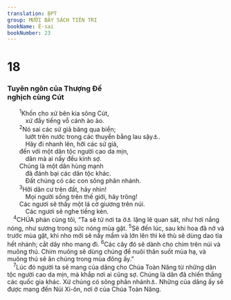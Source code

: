 ```yaml
---
translation: BPT
group: MƯỜI BẢY SÁCH TIÊN TRI
bookName: Ê-sai 
bookNumber: 23
---
```


<div class="title"><h1>18</h1><h3>Tuyên ngôn của Thượng Đế<br/>nghịch cùng Cút</h3></div>
<span class="verse es_18_1">  <sup>1</sup>Khốn cho xứ bên kia sông Cút,<br/>   xứ đầy tiếng vỗ cánh ào ào.<br/></span>
<span class="verse es_18_2">  <sup>2</sup>Nó sai các sứ giả băng qua biển;<br/>   lướt trên nước trong các thuyền bằng lau sậy<a data-toggle="tooltip" data-placement="bottom" title="Thuyền làm bằng những que sậy buộc với nhau.">⚓</a>.<br/>   Hãy đi nhanh lên, hỡi các sứ giả,<br/>  đến với một dân tộc người cao da mịn,<br/>   dân mà ai nấy đều kinh sợ.<br/>  Chúng là một dân hùng mạnh<br/>   đã đánh bại các dân tộc khác.<br/>   Đất chúng có các con sông phân nhánh.<br/></span>
<span class="verse es_18_3">  <sup>3</sup>Hỡi dân cư trên đất, hãy nhìn!<br/>   Mọi người sống trên thế giới, hãy trông!<br/>  Các ngươi sẽ thấy một lá cờ giương trên núi.<br/>   Các ngươi sẽ nghe tiếng kèn.<br/></span>
<span class="verse es_18_4"> <sup>4</sup>CHÚA phán cùng tôi, “Ta sẽ từ nơi ta ở<a data-toggle="tooltip" data-placement="bottom" title="Từ nơi đã chuẩn bị cho ta. Có lẽ là đền thờ trong thành Giê-ru-sa-lem.">⚓</a> lặng lẽ quan sát, như hơi nắng nóng, như sương trong sức nóng mùa gặt.</span>
<span class="verse es_18_5"><sup>5</sup>Sẽ đến lúc, sau khi hoa đã nở và trước mùa gặt, khi nho mới sẽ nẩy mầm và lớn lên thì kẻ thù sẽ dùng dao tỉa hết nhánh; cắt dây nho mang đi.</span>
<span class="verse es_18_6"><sup>6</sup>Các cây đó sẽ dành cho chim trên núi và muông thú. Chim muông sẽ dùng chúng để nuôi thân suốt mùa hạ, và muông thú sẽ ăn chúng trong mùa đông ấy.”<br/></span>
<span class="verse es_18_7"> <sup>7</sup>Lúc đó người ta sẽ mang của dâng cho Chúa Toàn Năng từ những dân tộc người cao da mịn, mà khắp nơi ai cũng sợ. Chúng là dân đã chiến thắng các quốc gia khác. Xứ chúng có sông phân nhánh<a data-toggle="tooltip" data-placement="bottom" title="Hay “Lúc đó những dân tộc cao lớn, da mịn mà khắp nơi ai cũng sợ, đó là dân tộc hùng mạnh đã chiến thắng các quốc gia khác có đất đai được các sông phân chia ra. Những dân ấy sẽ được mang đến làm của lễ cho CHÚA Toàn Năng.”">⚓</a>. Những của dâng ấy sẽ được mang đến Núi Xi-ôn, nơi ở của Chúa Toàn Năng.<br/></span>
